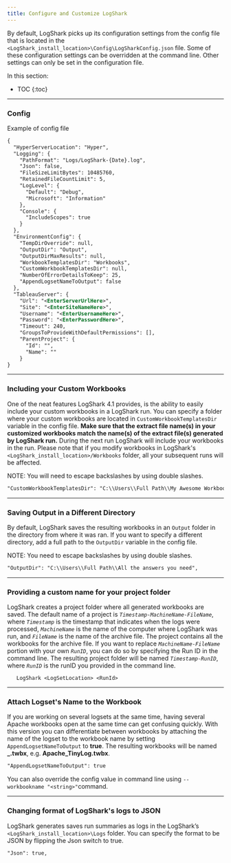 ```yaml
---
title: Configure and Customize LogShark
---
```


By default, LogShark picks up its configuration settings from the config file that is located in the `<LogShark_install_location>\Config\LogSharkConfig.json` file. Some of these configuration settings can be overridden at the command line. Other settings can only be set in the configuration file. 

In this section:

* TOC
{:toc}

-----------

### Config
Example of config file

```xml
{
  "HyperServerLocation": "Hyper",
  "Logging": {
    "PathFormat": "Logs/LogShark-{Date}.log",
    "Json": false,
    "FileSizeLimitBytes": 10485760,
    "RetainedFileCountLimit": 5,
    "LogLevel": {
      "Default": "Debug",
      "Microsoft": "Information"
    },
    "Console": {
      "IncludeScopes": true
    }
  },
  "EnvironmentConfig": {
    "TempDirOverride": null,
    "OutputDir": "Output",
    "OutputDirMaxResults": null,
    "WorkbookTemplatesDir": "Workbooks",
    "CustomWorkbookTemplatesDir": null,
    "NumberOfErrorDetailsToKeep": 25,
    "AppendLogsetNameToOutput": false
  },
  "TableauServer": {
    "Url": "<EnterServerUrlHere>",
    "Site": "<EnterSiteNameHere>",
    "Username": "<EnterUsernameHere>",
    "Password": "<EnterPasswordHere>",
    "Timeout": 240,
    "GroupsToProvideWithDefaultPermissions": [],
    "ParentProject": {
      "Id": "",
      "Name": ""
    }
}
```
----
### Including your Custom Workbooks
One of the neat features LogShark 4.1 provides, is the ability to easily include your custom workbooks in a LogShark run. You can specify a folder where your custom workbooks are located in `CustomWorkbookTemplatesDir` variable in the config file. **Make sure that the extract file name(s) in your customized workbooks match the name(s) of the extract file(s) generated by LogShark run.** During the next run LogShark will include your workbooks in the run. Please note that if you modify workbooks in LogShark\'s `<LogShark_install_location>/Workbooks` folder, all your subsequent runs will be affected.

NOTE: You will need to escape backslashes by using double slashes.

```xml
"CustomWorkbookTemplatesDir": "C:\\Users\\Full Path\\My Awesome Workbooks",
```

----
### Saving Output in a Different Directory
By default, LogShark saves the resulting workbooks in an `Output` folder in the directory from where it was ran. If you want to specify a different directory, add a full path to the `OutputDir` variable in the config file.

NOTE: You need to escape backslashes by using double slashes.

```xml
"OutputDir": "C:\\Users\\Full Path\\All the answers you need",
```

----
### Providing a custom name for your project folder
LogShark creates a project folder where all generated workbooks are saved. The default name of a project is  *`Timestamp-MachineName-FileName`*, where *`Timestamp`* is the timestamp that indicates when the logs were processed, *`MachineName`* is the name of the computer where LogShark was run, and *`FileName`* is the name of the archive file. The project contains all the workbooks for the archive file. If you want to replace *`MachineName-FileName`* portion with your own *`RunID`*, you can do so by specifying the Run ID in the command line. The resulting project folder will be named *`Timestamp-RunID`*, where *`RunID`* is the runID you provided in the command line.

```
   LogShark <LogSetLocation> <RunId>
```


----
### Attach Logset's Name to the Workbook
If you are working on several logsets at the same time, having several Apache workbooks open at the same time can get confusing quickly. With this version you can differentiate between workbooks by attaching the name of the logset to the workbook name by setting `AppendLogsetNameToOutput` to **true**. The resulting workbooks will be named **<PluginName>_<LogsetName>.twbx**, e.g. **Apache_TinyLog.twbx**.


```xml
"AppendLogsetNameToOutput": true
```

You can also override the config value in command line using  `--workbookname "<string>"`command. 


----
### Changing format of LogShark's logs to JSON
LogShark generates saves run summaries as logs in the LogShark’s `<LogShark_install_location>\Logs` folder. You can specify the format to be JSON by flipping the Json switch to true. 

 
```xml
"Json": true,
```